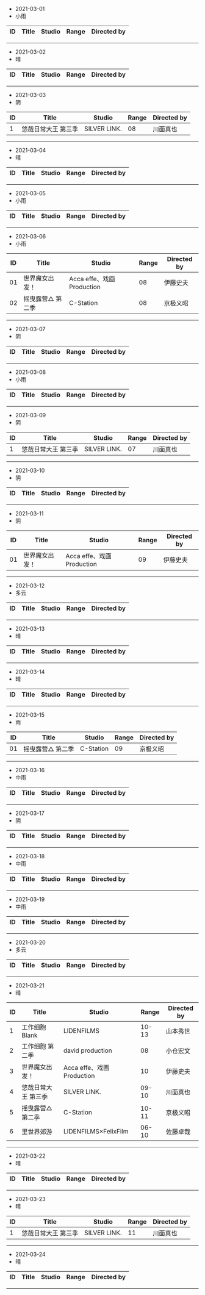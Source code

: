 - 2021-03-01
- 小雨

ID|Title|Studio|Range|Directed by
---|---|---|---|---

> 
---
- 2021-03-02
- 晴

ID|Title|Studio|Range|Directed by
---|---|---|---|---

> 
---
- 2021-03-03
- 阴

ID|Title|Studio|Range|Directed by
---|---|---|---|---
1|悠哉日常大王 第三季|SILVER LINK.|08|川面真也

> 
---
- 2021-03-04
- 晴

ID|Title|Studio|Range|Directed by
---|---|---|---|---

> 
---
- 2021-03-05
- 	 小雨

ID|Title|Studio|Range|Directed by
---|---|---|---|---

> 
---
- 2021-03-06
- 	 小雨

ID|Title|Studio|Range|Directed by
---|---|---|---|---
01|世界魔女出发！|Acca effe、戏画Production|08|伊藤史夫
02|摇曳露营△ 第二季|C-Station|08|京极义昭

> 
---
- 2021-03-07
- 阴

ID|Title|Studio|Range|Directed by
---|---|---|---|---

> 
---
- 2021-03-08
- 小雨

ID|Title|Studio|Range|Directed by
---|---|---|---|---

> 
---
- 2021-03-09
- 阴

ID|Title|Studio|Range|Directed by
---|---|---|---|---
1|悠哉日常大王 第三季|SILVER LINK.|07|川面真也

> 
---
- 2021-03-10
- 阴

ID|Title|Studio|Range|Directed by
---|---|---|---|---

> 
---
- 2021-03-11
- 阴

ID|Title|Studio|Range|Directed by
---|---|---|---|---
01|世界魔女出发！|Acca effe、戏画Production|09|伊藤史夫

> 
---
- 2021-03-12
- 多云

ID|Title|Studio|Range|Directed by
---|---|---|---|---

> 
---
- 2021-03-13
- 晴

ID|Title|Studio|Range|Directed by
---|---|---|---|---

> 
---
- 2021-03-14
- 晴

ID|Title|Studio|Range|Directed by
---|---|---|---|---

> 
---
- 2021-03-15
- 雨

ID|Title|Studio|Range|Directed by
---|---|---|---|---
01|摇曳露营△ 第二季|C-Station|09|京极义昭

> 
---
- 2021-03-16
- 中雨

ID|Title|Studio|Range|Directed by
---|---|---|---|---

> 
---
- 2021-03-17
- 阴

ID|Title|Studio|Range|Directed by
---|---|---|---|---

> 
---
- 2021-03-18
- 中雨

ID|Title|Studio|Range|Directed by
---|---|---|---|---

> 
---
- 2021-03-19
- 中雨

ID|Title|Studio|Range|Directed by
---|---|---|---|---

> 
---
- 2021-03-20
- 多云

ID|Title|Studio|Range|Directed by
---|---|---|---|---

> 
---
- 2021-03-21
- 晴

ID|Title|Studio|Range|Directed by
---|---|---|---|---
1|工作细胞Blank|LIDENFILMS|10-13|山本秀世
2|工作细胞 第二季|david production|08|小仓宏文
3|世界魔女出发！|Acca effe、戏画Production|10|伊藤史夫
4|悠哉日常大王 第三季|SILVER LINK.|09-10|川面真也
5|摇曳露营△ 第二季|C-Station|10-11|京极义昭
6|里世界郊游|LIDENFILMS×FelixFilm|06-10|佐藤卓哉


> 
---
- 2021-03-22
- 晴

ID|Title|Studio|Range|Directed by
---|---|---|---|---

> 
---
- 2021-03-23
- 晴

ID|Title|Studio|Range|Directed by
---|---|---|---|---
1|悠哉日常大王 第三季|SILVER LINK.|11|川面真也

> 
---
- 2021-03-24
- 晴

ID|Title|Studio|Range|Directed by
---|---|---|---|---

> 
---
